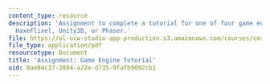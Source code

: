 ```yaml
---
content_type: resource
description: 'Assignment to complete a tutorial for one of four game engines: Flixel,
  HaxeFlixel, Unity3D, or Phaser.'
file: https://ol-ocw-studio-app-production.s3.amazonaws.com/courses/cms-611j-creating-video-games-fall-2014/0ae04c372894a22ed7359fafb9092cb1_MITCMS_611JF14_GameEngine.pdf
file_type: application/pdf
resourcetype: Document
title: 'Assignment: Game Engine Tutorial'
uid: 0ae04c37-2894-a22e-d735-9fafb9092cb1
---
```

